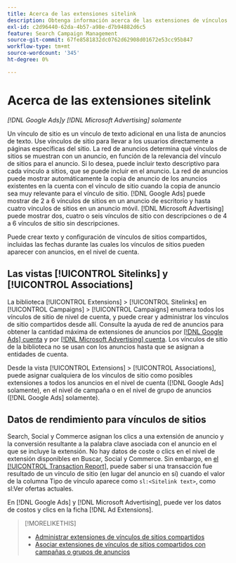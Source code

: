 ```yaml
---
title: Acerca de las extensiones sitelink
description: Obtenga información acerca de las extensiones de vínculos de sitios.
exl-id: c2d96440-62da-4b57-a98e-d7b94882d6c5
feature: Search Campaign Management
source-git-commit: 67fe8581832dc0762d62908d01672e53cc95b847
workflow-type: tm+mt
source-wordcount: '345'
ht-degree: 0%

---
```


# Acerca de las extensiones sitelink

*[!DNL Google Ads]y [!DNL Microsoft Advertising] solamente*

Un vínculo de sitio es un vínculo de texto adicional en una lista de anuncios de texto. Use vínculos de sitio para llevar a los usuarios directamente a páginas específicas del sitio. La red de anuncios determina qué vínculos de sitios se muestran con un anuncio, en función de la relevancia del vínculo de sitios para el anuncio. Si lo desea, puede incluir texto descriptivo para cada vínculo a sitios, que se puede incluir en el anuncio. La red de anuncios puede mostrar automáticamente la copia de anuncio de los anuncios existentes en la cuenta con el vínculo de sitio cuando la copia de anuncio sea muy relevante para el vínculo de sitio. [!DNL Google Ads] puede mostrar de 2 a 6 vínculos de sitios en un anuncio de escritorio y hasta cuatro vínculos de sitios en un anuncio móvil. [!DNL Microsoft Advertising] puede mostrar dos, cuatro o seis vínculos de sitio con descripciones o de 4 a 6 vínculos de sitio sin descripciones.

Puede crear texto y configuración de vínculos de sitios compartidos, incluidas las fechas durante las cuales los vínculos de sitios pueden aparecer con anuncios, en el nivel de cuenta.

## Las vistas [!UICONTROL Sitelinks] y [!UICONTROL Associations]

La biblioteca [!UICONTROL Extensions] > [!UICONTROL Sitelinks] en [!UICONTROL Campaigns] > [!UICONTROL Campaigns] enumera todos los vínculos de sitio de nivel de cuenta, y puede crear y administrar los vínculos de sitio compartidos desde allí. Consulte la ayuda de red de anuncios para obtener la cantidad máxima de extensiones de anuncios por [[!DNL Google Ads] cuenta](https://support.google.com/google-ads/answer/6372658) y por [[!DNL Microsoft Advertising] cuenta](https://help.ads.microsoft.com/#apex/3/en/52001). Los vínculos de sitio de la biblioteca no se usan con los anuncios hasta que se asignan a entidades de cuenta.

Desde la vista [!UICONTROL Extensions] > [!UICONTROL Associations], puede asignar cualquiera de los vínculos de sitio como posibles extensiones a todos los anuncios en el nivel de cuenta ([!DNL Google Ads] solamente), en el nivel de campaña o en el nivel de grupo de anuncios ([!DNL Google Ads] solamente).

## Datos de rendimiento para vínculos de sitios

Search, Social y Commerce asignan los clics a una extensión de anuncio y la conversión resultante a la palabra clave asociada con el anuncio en el que se incluye la extensión. No hay datos de coste o clics en el nivel de extensión disponibles en Buscar, Social y Commerce. Sin embargo, en [el [!UICONTROL Transaction Report]](/help/search-social-commerce/reports/management/basic-advanced/transaction-report.md), puede saber si una transacción fue resultado de un vínculo de sitio (en lugar del anuncio en sí) cuando el valor de la columna Tipo de vínculo aparece como `sl:<Sitelink text>`, como sl:Ver ofertas actuales.

En [!DNL Google Ads] y [!DNL Microsoft Advertising], puede ver los datos de costos y clics en la ficha [!DNL Ad Extensions].

>[!MORELIKETHIS]
>
>* [Administrar extensiones de vínculos de sitios compartidos](sitelink-extension-manage.md)
>* [Asociar extensiones de vínculos de sitios compartidos con campañas o grupos de anuncios](sitelink-extension-associate.md)
